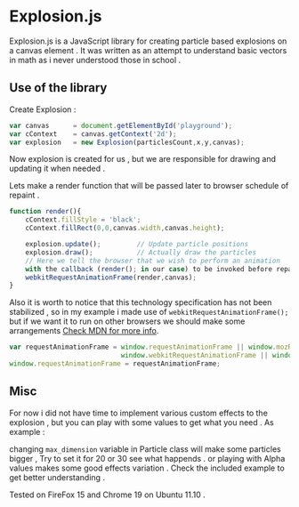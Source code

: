 # Explosion.js

Explosion.js is a JavaScript library for creating particle based explosions on a canvas element .
It was written as an attempt to understand basic vectors in math as i never understood those in school . 

## Use of the library

Create Explosion : 
``` javascript 
var canvas 		= document.getElementById('playground');
var cContext 	= canvas.getContext('2d');
var explosion 	= new Explosion(particlesCount,x,y,canvas);
```
Now explosion is created for us , but we are responsible for drawing and updating it when needed .

Lets make a render function that will be passed later to browser schedule of repaint .
``` javascript 
function render(){
	cContext.fillStyle = 'black';							
	cContext.fillRect(0,0,canvas.width,canvas.height);

	explosion.update();			// Update particle positions
	explosion.draw();			// Actually draw the particles
	// Here we tell the browser that we wish to perform an animation 
	with the callback (render(); in our case) to be invoked before repaint .
	webkitRequestAnimationFrame(render,canvas);
}
```

Also it is worth to notice that this technology specification has not been stabilized , so 
in my example i made use of `webkitRequestAnimationFrame();` but if we want it to run on other browsers
we should make some arrangements [Check MDN for more info](https://developer.mozilla.org/en-US/docs/DOM/window.requestAnimationFrame). 
``` javascript 
var requestAnimationFrame = window.requestAnimationFrame || window.mozRequestAnimationFrame ||
                            window.webkitRequestAnimationFrame || window.msRequestAnimationFrame;
window.requestAnimationFrame = requestAnimationFrame;
```

## Misc
For now i did not have time to implement various custom effects to the explosion , but you can play with some values to get what you need .
As example :

changing `max_dimension` variable in Particle class will make some particles bigger , Try to set it for 20 or 30 see what happends . or playing with Alpha values makes some good effects variation .
Check the included example to get better understanding .


Tested on FireFox 15 and Chrome 19 on Ubuntu 11.10 .






